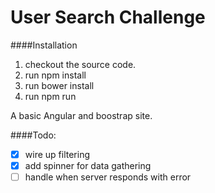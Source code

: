 User Search Challenge
===========================

####Installation
1. checkout the source code. 
2. run npm install 
3. run bower install 
4. run npm run 

A basic Angular and boostrap site.

####Todo:
- [X] wire up filtering
- [X] add spinner for data gathering
- [ ] handle when server responds with error
